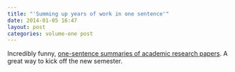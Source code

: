 ```yaml
---
title: "'Summing up years of work in one sentence'"
date: 2014-01-05 16:47
layout: post
categories: volume-one post
---
```

Incredibly funny, [one-sentence summaries of academic research papers](http://lolmythesis.com/). A great way to  kick off the new semester.